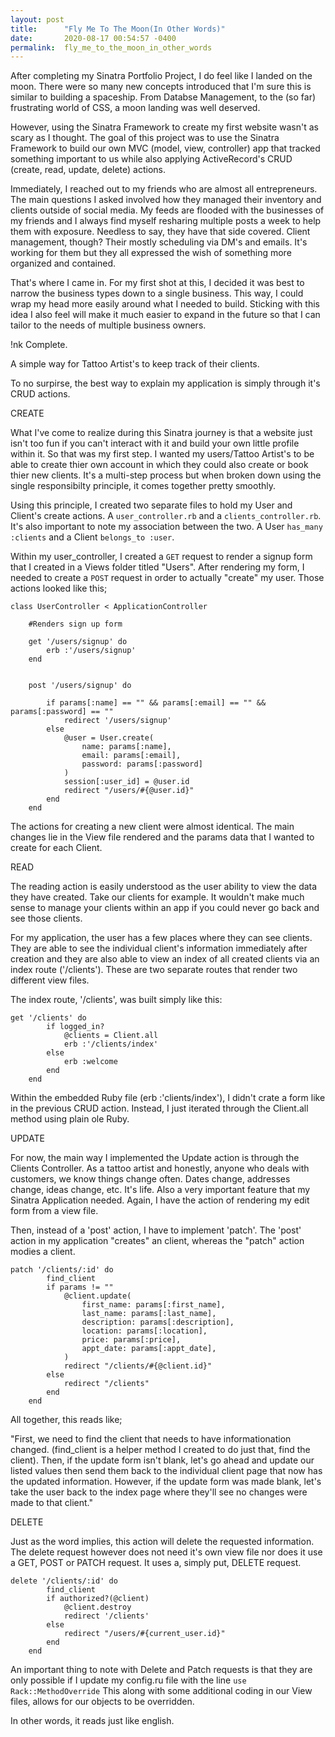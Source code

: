 ```yaml
---
layout: post
title:      "Fly Me To The Moon(In Other Words)"
date:       2020-08-17 00:54:57 -0400
permalink:  fly_me_to_the_moon_in_other_words
---
```



After completing my Sinatra Portfolio Project, I do feel like I landed on the moon. There were so many new concepts introduced that I'm sure this is similar to building a spaceship. From Databse Management, to the (so far) frustrating world of CSS, a moon landing was well deserved.

However, using the Sinatra Framework to create my first website wasn't as scary as I thought. The goal of this project was to use the Sinatra Framework to build our own MVC (model, view, controller) app that tracked something important to us while also applying ActiveRecord's CRUD (create, read, update, delete) actions.  

Immediately, I reached out to my friends who are almost all entrepreneurs. The main questions I asked involved how they managed their inventory and clients outside of social media. My feeds are flooded with the businesses of my friends and I always find myself resharing multiple posts a week to help them with exposure. Needless to say, they have that side covered. Client management, though? Their mostly scheduling via DM's and emails. It's working for them but they all expressed the wish of something more organized and contained.

That's where I came in. For my first shot at this, I decided it was best to narrow the business types down to a single business. This way, I could wrap my head more easily around what I needed to build. Sticking with this idea I also feel will make it much easier to expand in the future so that I can tailor to the needs of multiple business owners.

!nk Complete.

A simple way for Tattoo Artist's to keep track of their clients. 

To no surpirse, the best way to explain my application is simply through it's CRUD actions. 

CREATE

What I've come to realize during this Sinatra journey is that a website just isn't too fun if you can't interact with it and build your own little profile within it. So that was my first step. I wanted my users/Tattoo Artist's to be able to create thier own account in which they could also create or book thier new clients. It's a multi-step process but when broken down using the single responsibilty principle, it comes together pretty smoothly.

Using this principle, I created two separate files to hold my User and Client's create actions. A `user_controller.rb` and a `clients_controller.rb`. It's also important to note my association between the two. A User `has_many :clients` and a Client `belongs_to :user`. 


Within my user_controller, I created a `GET` request to render a signup form that I created in a Views folder titled "Users". After rendering my form, I needed to create a `POST` request in order to actually "create" my user. Those actions looked like this;

```
class UserController < ApplicationController

    #Renders sign up form
		
    get '/users/signup' do 
        erb :'/users/signup'
    end 
   
		
    post '/users/signup' do 
				
        if params[:name] == "" && params[:email] == "" && params[:password] == ""
            redirect '/users/signup'
        else
            @user = User.create(
                name: params[:name],
                email: params[:email],
                password: params[:password]
            )
            session[:user_id] = @user.id
            redirect "/users/#{@user.id}"
        end
    end
```

The actions for creating a new client were almost identical. The main changes lie in the View file rendered and the params data that I wanted to create for each Client.

READ

The reading action is easily understood as the user ability to view the data they have created. Take our clients for example. It wouldn't make much sense to manage your clients within an app if you could never go back and see those clients. 

For my application, the user has a few places where they can see clients. They are able to see the individual client's information immediately after creation and they are also able to view an index of all created clients via an index route ('/clients'). These are two separate routes that render two different view files. 

The index route, '/clients', was built simply like this:

```
get '/clients' do
        if logged_in?
            @clients = Client.all
            erb :'/clients/index'
        else
            erb :welcome
        end
    end
```

Within the embedded Ruby file (erb :'clients/index'), I didn't crate a form like in the previous CRUD action. Instead, I just iterated through the Client.all method using plain ole Ruby.

UPDATE

For now, the main way I implemented the Update action is through the Clients Controller. As a tattoo artist and honestly, anyone who deals with customers, we know things change often. Dates change, addresses change, ideas change, etc. It's life. Also a very important feature that my Sinatra Application needed. Again, I have the action of rendering my edit form from a view file. 

Then, instead of a 'post' action, I have to implement 'patch'. The 'post' action in my application "creates" an client, whereas the "patch" action modies a client. 

```
patch '/clients/:id' do
        find_client
        if params != ""
            @client.update(
                first_name: params[:first_name],
                last_name: params[:last_name],
                description: params[:description],
                location: params[:location],
                price: params[:price],
                appt_date: params[:appt_date],
            )
            redirect "/clients/#{@client.id}"
        else
            redirect "/clients"
        end
    end
```

All together, this reads like;

"First, we need to find the client that needs to have informationation changed. (find_client is  a helper method I created to do just that, find the client). Then, if the update form isn't blank, let's go ahead and update our listed values then send them back to the individual client page that now has the updated information. However, if the update form was made blank, let's take the user back to the index page where they'll see no changes were made to that client."

DELETE

Just as the word implies, this action will delete the requested information. The delete request however does not need it's own view file nor does it use a GET, POST or PATCH request. It uses a, simply put, DELETE request.

```
delete '/clients/:id' do 
        find_client
        if authorized?(@client)
            @client.destroy
            redirect '/clients'
        else
            redirect "/users/#{current_user.id}"
        end
    end
```

An important thing to note with Delete and Patch requests is that they are only possible if I update my config.ru file with the line `use Rack::MethodOverride` This along with some additional coding in our View files, allows for our objects to be overridden.


In other words, it reads just like english.


